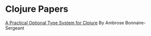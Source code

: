 # Clojure Papers

[A Practical Optional Type System for Clojure](http://cloud.github.com/downloads/frenchy64/papers/ambrose-honours.pdf)
By Ambrose Bonnaire-Sergeant
